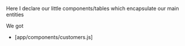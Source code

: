 Here I declare our little components/tables which encapsulate our main entities

We got
* [app/components/customers.js]
